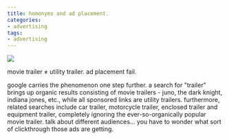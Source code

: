 ```yaml
---
title: homonyms and ad placement.
categories:
- advertising
tags:
- advertising
---
```


![](/blog/old-uploads/2008/08/trailers.jpg)

movie trailer ≠ utility trailer. ad placement fail.

google carries the phenomenon one step further. a search for "trailer" brings up organic results consisting of movie trailers - juno, the dark knight, indiana jones, etc., while all sponsored links are utility trailers. furthermore, related searches include car trailer, motorcycle trailer, enclosed trailer and equipment trailer, completely ignoring the ever-so-organically popular movie trailer. talk about different audiences... you have to wonder what sort of clickthrough those ads are getting.
